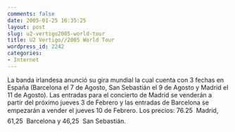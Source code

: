 ```yaml
---
comments: false
date: 2005-01-25 16:35:25
layout: post
slug: u2-vertigo2005-world-tour
title: U2 Vertigo//2005 World Tour
wordpress_id: 2242
categories:
- Internet
---
```


La banda irlandesa anunció su gira mundial la cual cuenta con 3 fechas en España (Barcelona el 7 de Agosto, San Sebastián el 9 de Agosto y Madrid el 11 de Agosto). Las entradas para el concierto de Madrid se venderán a partir del próximo jueves 3 de Febrero y las entradas de Barcelona se empezarán a vender el jueves 10 de Febrero. Los precios: 76.25  Madrid, 61,25  Barcelona y 46,25  San Sebastián.




 
